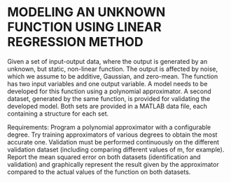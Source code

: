 # MODELING AN UNKNOWN FUNCTION USING LINEAR REGRESSION METHOD

Given a set of input-output data, where the output is generated by an unknown, but static, non-linear function. The output is affected by noise, which we assume to be additive, Gaussian, and zero-mean. The function has two input variables and one output variable. A model needs to be developed for this function using a polynomial approximator. A second dataset, generated by the same function, is provided for validating the developed model. Both sets are provided in a MATLAB data file, each containing a structure for each set. 

Requirements:
Program a polynomial approximator with a configurable degree. Try training approximators of various degrees to obtain the most accurate one. Validation must be performed continuously on the different validation dataset (including comparing different values of m, for example). Report the mean squared error on both datasets (identification and validation) and graphically represent the result given by the approximator compared to the actual values of the function on both datasets.
